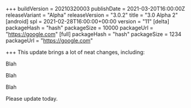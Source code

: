 +++
buildVersion = 20210320003
publishDate = 2021-03-20T16:00:00Z
releaseVariant = "Alpha"
releaseVersion = "3.0.2"
title = "3.0 Alpha 2"
[android]
spl = 2021-02-28T16:00:00+00:00
version = "11"
[delta]
packageHash = "hash"
packageSize = 10000
packageUrl = "https://google.com"
[full]
packageHash = "hash"
packageSize = 1234
packageUrl = "https://google.com"

+++
This update brings a lot of neat changes, including:

Blah

Blah

Blah

Please update today.